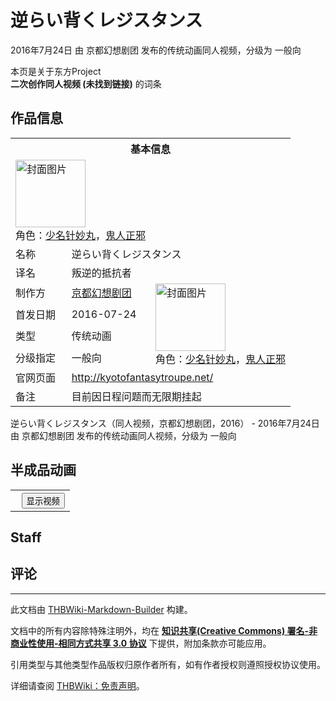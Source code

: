 # 逆らい背くレジスタンス

<!-- source html: G:\repos\THBWiki-Markdown-Builder\THBWikiMarkdown\Temp\main\a\ad\ns0%3A%E9%80%86%E3%82%89%E3%81%84%E8%83%8C%E3%81%8F%E3%83%AC%E3%82%B8%E3%82%B9%E3%82%BF%E3%83%B3%E3%82%B9.html -->

2016年7月24日 由 京都幻想剧团  发布的传统动画同人视频，分级为 一般向

本页是关于东方Project  
 **二次创作同人视频 (未找到链接)** 的词条

## 作品信息

<table><tbody><tr><th colspan="3">基本信息</th></tr><tr><td class="cover-artwork-mobile" colspan="2"><a href="./文件-逆らい背くレジスタンス封面.jpg.md" class="image" title="封面图片"><img alt="封面图片" src="https://upload.thwiki.cc/thumb/a/ad/%E9%80%86%E3%82%89%E3%81%84%E8%83%8C%E3%81%8F%E3%83%AC%E3%82%B8%E3%82%B9%E3%82%BF%E3%83%B3%E3%82%B9%E5%B0%81%E9%9D%A2.jpg/112px-%E9%80%86%E3%82%89%E3%81%84%E8%83%8C%E3%81%8F%E3%83%AC%E3%82%B8%E3%82%B9%E3%82%BF%E3%83%B3%E3%82%B9%E5%B0%81%E9%9D%A2.jpg" decoding="async" loading="lazy" width="112" height="108" srcset="https://upload.thwiki.cc/thumb/a/ad/%E9%80%86%E3%82%89%E3%81%84%E8%83%8C%E3%81%8F%E3%83%AC%E3%82%B8%E3%82%B9%E3%82%BF%E3%83%B3%E3%82%B9%E5%B0%81%E9%9D%A2.jpg/168px-%E9%80%86%E3%82%89%E3%81%84%E8%83%8C%E3%81%8F%E3%83%AC%E3%82%B8%E3%82%B9%E3%82%BF%E3%83%B3%E3%82%B9%E5%B0%81%E9%9D%A2.jpg 1.5x, https://upload.thwiki.cc/thumb/a/ad/%E9%80%86%E3%82%89%E3%81%84%E8%83%8C%E3%81%8F%E3%83%AC%E3%82%B8%E3%82%B9%E3%82%BF%E3%83%B3%E3%82%B9%E5%B0%81%E9%9D%A2.jpg/224px-%E9%80%86%E3%82%89%E3%81%84%E8%83%8C%E3%81%8F%E3%83%AC%E3%82%B8%E3%82%B9%E3%82%BF%E3%83%B3%E3%82%B9%E5%B0%81%E9%9D%A2.jpg 2x" data-file-width="1476" data-file-height="1417"></a><div class="cover-char">角色：<a href="./少名针妙丸.md" title="少名针妙丸">少名针妙丸</a>，<a href="./鬼人正邪.md" title="鬼人正邪">鬼人正邪</a></div></td>
</tr><tr><td class="label">名称</td><td colspan="2"> 逆らい背くレジスタンス </td></tr><tr><td class="label">译名</td><td colspan="2"> 叛逆的抵抗者 </td></tr><tr><td class="label">制作方</td><td><a href="./京都幻想剧团.md" title="京都幻想剧团">京都幻想剧团</a></td><td class="cover-artwork" rowspan="4" style="min-width:112px;"><a href="./文件-逆らい背くレジスタンス封面.jpg.md" class="image" title="封面图片"><img alt="封面图片" src="https://upload.thwiki.cc/thumb/a/ad/%E9%80%86%E3%82%89%E3%81%84%E8%83%8C%E3%81%8F%E3%83%AC%E3%82%B8%E3%82%B9%E3%82%BF%E3%83%B3%E3%82%B9%E5%B0%81%E9%9D%A2.jpg/112px-%E9%80%86%E3%82%89%E3%81%84%E8%83%8C%E3%81%8F%E3%83%AC%E3%82%B8%E3%82%B9%E3%82%BF%E3%83%B3%E3%82%B9%E5%B0%81%E9%9D%A2.jpg" decoding="async" loading="lazy" width="112" height="108" srcset="https://upload.thwiki.cc/thumb/a/ad/%E9%80%86%E3%82%89%E3%81%84%E8%83%8C%E3%81%8F%E3%83%AC%E3%82%B8%E3%82%B9%E3%82%BF%E3%83%B3%E3%82%B9%E5%B0%81%E9%9D%A2.jpg/168px-%E9%80%86%E3%82%89%E3%81%84%E8%83%8C%E3%81%8F%E3%83%AC%E3%82%B8%E3%82%B9%E3%82%BF%E3%83%B3%E3%82%B9%E5%B0%81%E9%9D%A2.jpg 1.5x, https://upload.thwiki.cc/thumb/a/ad/%E9%80%86%E3%82%89%E3%81%84%E8%83%8C%E3%81%8F%E3%83%AC%E3%82%B8%E3%82%B9%E3%82%BF%E3%83%B3%E3%82%B9%E5%B0%81%E9%9D%A2.jpg/224px-%E9%80%86%E3%82%89%E3%81%84%E8%83%8C%E3%81%8F%E3%83%AC%E3%82%B8%E3%82%B9%E3%82%BF%E3%83%B3%E3%82%B9%E5%B0%81%E9%9D%A2.jpg 2x" data-file-width="1476" data-file-height="1417"></a><div class="cover-char">角色：<a href="./少名针妙丸.md" title="少名针妙丸">少名针妙丸</a>，<a href="./鬼人正邪.md" title="鬼人正邪">鬼人正邪</a></div></td>
</tr><tr><td class="label">首发日期</td><td>2016-07-24</td></tr><tr><td class="label">类型</td><td>传统动画</td></tr><tr><td class="label">分级指定</td><td>一般向</td></tr>
<tr><td class="label">官网页面</td><td colspan="2"><a rel="nofollow" class="external free" href="http://kyotofantasytroupe.net/">http://kyotofantasytroupe.net/</a></td></tr><tr><td class="label">备注</td><td colspan="2">目前因日程问题而无限期挂起</td></tr></tbody></table>

逆らい背くレジスタンス（同人视频，京都幻想剧团，2016） - 2016年7月24日 由 京都幻想剧团  发布的传统动画同人视频，分级为 一般向

## 半成品动画
  


  

<table>
<tr><th style="text-align: center;"><a class="bilibili-title external text" target="_blank" rel="nofollow" style="margin: 0 0.4em 0 0.2em;"></a><input type="button" class="bilibili-toggle" value="显示视频" style="float: right;"></th></tr>
<tr class="bilibili-video" style="display: none;"><td></td></tr>
</table>






## Staff

## 评论




---

此文档由 [THBWiki-Markdown-Builder](https://github.com/Delsin-Yu/THBWiki-Markdown-Builder) 构建。

文档中的所有内容除特殊注明外，均在 [**知识共享(Creative Commons) 署名-非商业性使用-相同方式共享 3.0 协议**](https://creativecommons.org/licenses/by-sa/3.0/deed.zh-hans) 下提供，附加条款亦可能应用。

引用类型与其他类型作品版权归原作者所有，如有作者授权则遵照授权协议使用。

详细请查阅 [THBWiki：免责声明](https://thbwiki.cc/THBWiki:%E5%85%8D%E8%B4%A3%E5%A3%B0%E6%98%8E)。

